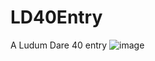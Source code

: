 # LD40Entry
A Ludum Dare 40 entry
![image](https://habrastorage.org/webt/hv/zv/q1/hvzvq1avqvgps6bodfnk4no8fmi.gif)
